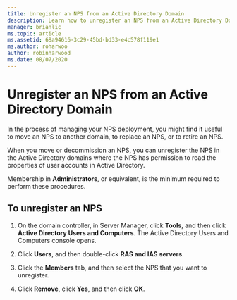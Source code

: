 ```yaml
---
title: Unregister an NPS from an Active Directory Domain
description: Learn how to unregister an NPS from an Active Directory Domain so you can move an NPS to another domain, replace an NPS, or retire an NPS.
manager: brianlic
ms.topic: article
ms.assetid: 68a94616-3c29-45bd-bd33-e4c578f119e1
ms.author: roharwoo
author: robinharwood
ms.date: 08/07/2020
---
```


# Unregister an NPS from an Active Directory Domain

>

In the process of managing your NPS deployment, you might find it useful to move an NPS to another domain, to replace an NPS, or to retire an NPS.

When you move or decommission an NPS, you can unregister the NPS in the Active Directory domains where the NPS has permission to read the properties of user accounts in Active Directory.

Membership in **Administrators**, or equivalent, is the minimum required to perform these procedures.

## To unregister an NPS

1. On the domain controller, in Server Manager, click **Tools**, and then click **Active Directory Users and Computers**. The Active Directory Users and Computers console opens.

2. Click **Users**, and then double-click **RAS and IAS servers**.

3. Click the **Members** tab, and then select the NPS that you want to unregister.

4. Click **Remove**, click **Yes**, and then click **OK**.

